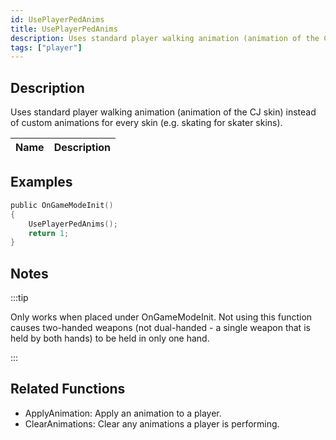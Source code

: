 ```yaml
---
id: UsePlayerPedAnims
title: UsePlayerPedAnims
description: Uses standard player walking animation (animation of the CJ skin) instead of custom animations for every skin (e.
tags: ["player"]
---
```


<TagLinks />

## Description

Uses standard player walking animation (animation of the CJ skin) instead of custom animations for every skin (e.g. skating for skater skins).

| Name | Description |
| ---- | ----------- |


## Examples

```c
public OnGameModeInit()
{
    UsePlayerPedAnims();
    return 1;
}
```

## Notes

:::tip

Only works when placed under OnGameModeInit.
Not using this function causes two-handed weapons (not dual-handed - a single weapon that is held by both hands) to be held in only one hand.

:::

## Related Functions

- ApplyAnimation: Apply an animation to a player.
- ClearAnimations: Clear any animations a player is performing.
